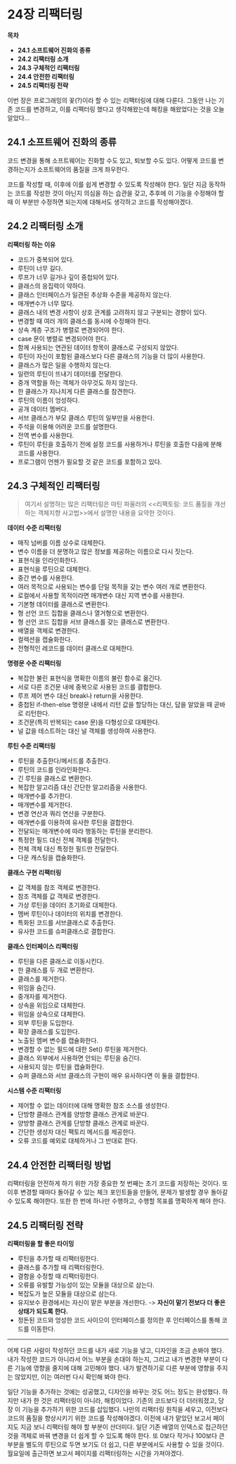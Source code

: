 # 24장 리팩터링

**목차**

- **24.1 소프트웨어 진화의 종류**
- **24.2 리팩터링 소개**
- **24.3 구체적인 리팩터링**
- **24.4 안전한 리팩터링**
- **24.5 리팩터링 전략**

이번 장은 프로그래밍의 꽃(?)이라 할 수 있는 리팩터링에 대해 다룬다. 그동안 나는 기존 코드를 변경하고, 이를 리팩터링 했다고 생각해왔는데 해킹을 해왔었다는 것을 오늘 알았다...

## 24.1 소프트웨어 진화의 종류

코드 변경을 통해 소프트웨어는 진화할 수도 있고, 퇴보할 수도 있다. 어떻게 코드를 변경하는지가 소프트웨어의 품질을 크게 좌우한다.

코드를 작성할 때, 이후에 이를 쉽게 변경할 수 있도록 작성해야 한다. 일단 지금 동작하는 코드를 작성한 것이 아닌지 의심을 하는 습관을 갖고, 추후에 이 기능을 수정해야 할 때 이 부분만 수정하면 되는지에 대해서도 생각하고 코드를 작성해야겠다.

## 24.2 리팩터링 소개

**리팩터링 하는 이유**

- 코드가 중복되어 있다.
- 루틴이 너무 길다.
- 루프가 너무 길거나 깊이 중첩되어 있다.
- 클래스의 응집력이 약하다.
- 클래스 인터페이스가 일관된 추상화 수준을 제공하지 않는다.
- 매개변수가 너무 많다.
- 클래스 내의 변경 사항이 상호 관계를 고려하지 않고 구분되는 경향이 있다.
- 변경할 때 여러 개의 클래스를 동시에 수정해야 한다.
- 상속 계층 구조가 병렬로 변경되어야 한다.
- case 문이 병렬로 변경되어야 한다.
- 함께 사용되는 연관된 데이터 항목이 클래스로 구성되지 않았다.
- 루틴이 자신이 포함된 클래스보다 다른 클래스의 기능을 더 많이 사용한다.
- 클래스가 많은 일을 수행하지 않는다.
- 일련의 루틴이 뜨내기 데이터를 전달한다.
- 중개 역할을 하는 객체가 아무것도 하지 않는다.
- 한 클래스가 지나치게 다른 클래스를 참견한다.
- 루틴의 이름이 엉성하다.
- 공개 데이터 멤버다.
- 서브 클래스가 부모 클래스 루틴의 일부만을 사용한다.
- 주석을 이용해 어려운 코드를 설명한다.
- 전역 변수를 사용한다.
- 루틴이 루틴을 호출하기 전에 설정 코드를 사용하거나 루틴을 호출한 다음에 분해 코드를 사용한다.
- 프로그램이 언젠가 필요할 것 같은 코드를 포함하고 있다.

## 24.3 구체적인 리팩터링

> 여기서 설명하는 많은 리팩터링은 마틴 파울러의 <<리팩토링: 코드 품질을 개선하는 객체지향 사고법>>에서 설명한 내용을 요약한 것이다.

**데이터 수준 리팩터링**

- 매직 넘버를 이름 상수로 대체한다.
- 변수 이름을 더 분명하고 많은 정보를 제공하는 이름으로 다시 짓는다.
- 표현식을 인라인화한다.
- 표현식을 루틴으로 대체한다.
- 중간 변수를 사용한다.
- 여러 목적으로 사용되는 변수를 단일 목적을 갖는 변수 여러 개로 변환한다.
- 로컬에서 사용할 목적이라면 매개변수 대신 지역 변수를 사용한다.
- 기본형 데이터를 클래스로 변환한다.
- 형 선언 코드 집합을 클래스나 열거형으로 변환한다.
- 형 선언 코드 집합을 서브 클래스를 갖는 클래스로 변환한다.
- 배열을 객체로 변경한다.
- 컬렉션을 캡슐화한다.
- 전형적인 레코드를 데이터 클래스로 대체한다.

**명령문 수준 리팩터링**

- 복잡한 불린 표현식을 명확한 이름의 불린 함수로 옮긴다.
- 서로 다른 조건문 내에 중복으로 사용된 코드를 결합한다.
- 루프 제어 변수 대신 break나 return을 사용한다.
- 중첩된 if-then-else 명령문 내에서 리턴 값을 할당하는 대신, 답을 알았을 때 곧바로 리턴한다.
- 조건문(특히 반복되는 case 문)을 다형성으로 대체한다.
- 널 값을 테스트하는 대신 널 객체를 생성하여 사용한다.

**루틴 수준 리팩터링**

- 루틴을 추출한다/메서드를 추출한다.
- 루틴의 코드를 인라인화한다.
- 긴 루틴을 클래스로 변환한다.
- 복잡한 알고리즘 대신 간단한 알고리즘을 사용한다.
- 매개변수를 추가한다.
- 매개변수를 제거한다.
- 변경 연산과 쿼리 연산을 구분한다.
- 매개변수를 이용하여 유사한 루틴을 결합한다.
- 전달되는 매개변수에 따라 행동하는 루틴을 분리한다.
- 특정한 필드 대신 전체 객체를 전달한다.
- 전체 객체 대신 특정한 필드만 전달한다.
- 다운 캐스팅을 캡슐화한다.

**클래스 구현 리팩터링**

- 값 객체를 참조 객체로 변경한다.
- 참조 객체를 값 객체로 변경한다.
- 가상 루틴을 데이터 초기화로 대체한다.
- 멤버 루틴이나 데이터의 위치를 변경한다.
- 특화된 코드를 서브클래스로 추출한다.
- 유사한 코드를 슈퍼클래스로 결합한다.

**클래스 인터페이스 리팩터링**

- 루틴을 다른 클래스로 이동시킨다.
- 한 클래스를 두 개로 변환한다.
- 클래스를 제거한다.
- 위임을 숨긴다.
- 중개자를 제거한다.
- 상속을 위임으로 대체한다.
- 위임을 상속으로 대체한다.
- 외부 루틴을 도입한다.
- 확장 클래스를 도입한다.
- 노출된 멤버 변수를 캡슐화한다.
- 변경할 수 없는 필드에 대한 Set() 루틴을 제거한다.
- 클래스 외부에서 사용하면 안되는 루틴을 숨긴다.
- 사용되지 않는 루틴을 캡슐화한다.
- 슈퍼 클래스와 서브 클래스의 구현이 매우 유사하다면 이 둘을 결합한다.

**시스템 수준 리팩터링**

- 제어할 수 없는 데이터에 대해 명확한 참조 소스를 생성한다.
- 단방향 클래스 관계를 양방향 클래스 관게로 바꾼다.
- 양방향 클래스 관게를 단방향 클래스 관계로 바꾼다.
- 간단한 생성자 대신 팩토리 메서드를 제공한다.
- 오류 코드를 예외로 대체하거나 그 반대로 한다.

## 24.4 안전한 리팩터링 방법

리팩터링을 안전하게 하기 위한 가장 중요한 첫 번째는 초기 코드를 저장하는 것이다. 또 이후 변경할 때마다 돌아갈 수 있는 체크 포인트들을 만들어, 문제가 발생할 경우 돌아갈 수 있도록 해야한다. 또한 한 번에 하나만 수행하고, 수행할 목표를 명확하게 해야 한다.

## 24.5 리팩터링 전략

**리팩터링을 할 좋은 타이밍**

- 루틴을 추가할 때 리팩터링한다.
- 클래스를 추가할 때 리팩터링한다.
- 결함을 수정할 때 리팩터링한다.
- 오류를 유발할 가능성이 있는 모듈을 대상으로 삼는다.
- 복잡도가 높은 모듈을 대상으로 삼는다.
- 유지보수 환경에서는 자신이 맡은 부분을 개선한다. -> **자신이 맡기 전보다 더 좋은 상태가 되도록 한다.**
- 정돈된 코드와 엉성한 코드 사이으이 인터페이스를 정의한 후 인터페이스를 통해 코드를 이동한다.

<hr>

어제 다른 사람이 작성하던 코드를 내가 새로 기능을 넣고, 디자인을 조금 손봐야 했다. 내가 작성한 코드가 아니라서 어느 부분을 손대야 하는지, 그리고 내가 변경한 부분이 다른 기능에 영향을 줄지에 대해 고민해야 했다. 내가 발견하기로 다른 부분에 영향을 주지는 않았지만, 이는 여러번 다시 확인해 봐야 한다.

일단 기능을 추가하는 것에는 성공했고, 디자인을 바꾸는 것도 어느 정도는 완성했다. 하지만 내가 한 것은 리팩터링이 아니라, 해킹이었다. 기존의 코드보다 더 더러워졌고, 당장 이 기능을 추가하기 위한 코드를 삽입했다. 나만의 리팩터링 원칙을 세우고, 이전보다 코드의 품질을 향상시키기 위한 코드를 작성해야겠다. 이전에 내가 맡았던 보고서 페이지도 지금 보니 리팩터링 해야 할 부분이 산더미다. 일단 기존 배열의 인덱스로 접근하던 것을 객체로 바꿔 변경을 더 쉽게 할 수 있도록 해야 한다. 또 0보다 작거나 100보다 큰 부분을 별도의 루틴으로 두면 보기도 더 쉽고, 다른 부분에서도 사용할 수 있을 것이다. 월요일에 출근하면 보고서 페이지를 리팩터링하는 시간을 가져야겠다.
